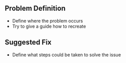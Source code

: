 ## Problem Definition
- Define where the problem occurs
- Try to give a guide how to recreate
## Suggested Fix
- Define what steps could be taken to solve the issue



